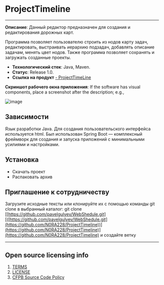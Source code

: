 # ProjectTimeline
----------------

**Описание**:  Данный редактор предназначен для создания и редактирования дорожных карт.

Программа позволяет пользователю строить из нодов карту задач, редактировать, выстраивать иерархию подзадач, добавлять описание задачам, менять цвет нодов. Также программа позволяет сохранять и загружать созданные проекты.

  - **Технологический стек**: Java, Maven.
  - **Статус**:  Release 1.0.
  - **Ссылка на продукт**
  [- ProjectTimeLine](https://github.com/N0RA228/ProjectTimeline)


**Скриншот рабочего окна приложения**: If the software has visual components, place a screenshot after the description; e.g.,

![image](https://user-images.githubusercontent.com/65660799/171688497-ff999246-c56e-4aba-8db8-79958026d176.png)


## Зависимости

Язык разработки Java. 
Для создания пользовательского интерфейса используется html.
Был использован Spring Boot — комплексный фреймворк для создания и запуска приложений с минимальными усилиями и настройками.

## Установка

- Скачать проект
- Распаковать архив

## Приглашение к сотрудничеству

Загрузите исходные тексты или клонируйте их с помощью команды git clone в выбранный каталог: git clone [[https://github.com/pavelgulyev/WebShedule.git][([https://github.com/pavelgulyev/WebShedule.git](https://github.com/N0RA228/ProjectTimeline))](https://github.com/N0RA228/ProjectTimeline)](https://github.com/N0RA228/ProjectTimeline) и создайте ветку


----

## Open source licensing info
1. [TERMS](TERMS.md)
2. [LICENSE](LICENSE)
3. [CFPB Source Code Policy](https://github.com/cfpb/source-code-policy/)
